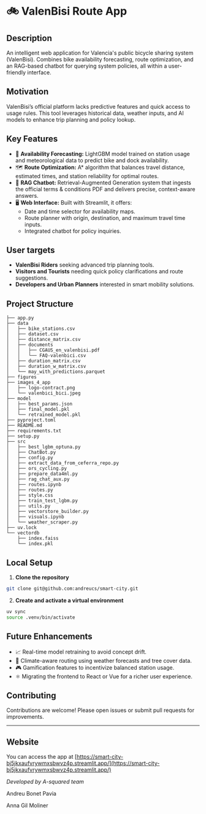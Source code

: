 # 🚲 ValenBisi Route App

## Description

An intelligent web application for Valencia's public bicycle sharing system (ValenBisi). Combines bike availability forecasting, route optimization, and an RAG-based chatbot for querying system policies, all within a user-friendly interface.

## Motivation

ValenBisi’s official platform lacks predictive features and quick access to usage rules. This tool leverages historical data, weather inputs, and AI models to enhance trip planning and policy lookup.

## Key Features

- 🔮 **Availability Forecasting:** LightGBM model trained on station usage and meteorological data to predict bike and dock availability.
- 🗺️ **Route Optimization:** A\* algorithm that balances travel distance, estimated times, and station reliability for optimal routes.
- 🤖 **RAG Chatbot:** Retrieval-Augmented Generation system that ingests the official terms & conditions PDF and delivers precise, context-aware answers.
- 🖥️ **Web Interface:** Built with Streamlit, it offers:
  - Date and time selector for availability maps.
  - Route planner with origin, destination, and maximum travel time inputs.
  - Integrated chatbot for policy inquiries.

## User targets

- **ValenBisi Riders** seeking advanced trip planning tools.
- **Visitors and Tourists** needing quick policy clarifications and route suggestions.
- **Developers and Urban Planners** interested in smart mobility solutions.

## Project Structure

```text
├── app.py
├── data
│   ├── bike_stations.csv
│   ├── dataset.csv
│   ├── distance_matrix.csv
│   ├── documents
│   │   ├── CGAUS_en_valenbisi.pdf
│   │   └── FAQ-valenbici.csv
│   ├── duration_matrix.csv
│   ├── duration_w_matrix.csv
│   └── may_with_predictions.parquet
├── figures
├── images_4_app
│   ├── logo-contract.png
│   └── valenbici_bici.jpeg
├── model
│   ├── best_params.json
│   ├── final_model.pkl
│   └── retrained_model.pkl
├── pyproject.toml
├── README.md
├── requirements.txt
├── setup.py
├── src
│   ├── best_lgbm_optuna.py
│   ├── ChatBot.py
│   ├── config.py
│   ├── extract_data_from_ceferra_repo.py
│   ├── ors_cycling.py
│   ├── prepare_data4ml.py
│   ├── rag_chat_aux.py
│   ├── routes.ipynb
│   ├── routes.py
│   ├── style.css
│   ├── train_test_lgbm.py
│   ├── utils.py
│   ├── vectorstore_builder.py
│   ├── visuals.ipynb
│   └── weather_scraper.py
├── uv.lock
└── vectordb
    ├── index.faiss
    └── index.pkl
```

## Local Setup

1. **Clone the repository**
```bash
git clone git@github.com:andreucs/smart-city.git
```
2. **Create and activate a virtual environment**
```bash
uv sync
source .venv/bin/activate
```

## Future Enhancements

- 📈 Real-time model retraining to avoid concept drift.
- 🌲 Climate-aware routing using weather forecasts and tree cover data.
- 🎮 Gamification features to incentivize balanced station usage.
- ⚛️ Migrating the frontend to React or Vue for a richer user experience.

## Contributing

Contributions are welcome! Please open issues or submit pull requests for improvements.

---

## Website
You can access the app at [https://smart-city-bj5jkxaufvrywmxsbwvz4p.streamlit.app/](https://smart-city-bj5jkxaufvrywmxsbwvz4p.streamlit.app/)

*Developed by A-squared team*

Andreu Bonet Pavia

Anna Gil Moliner

